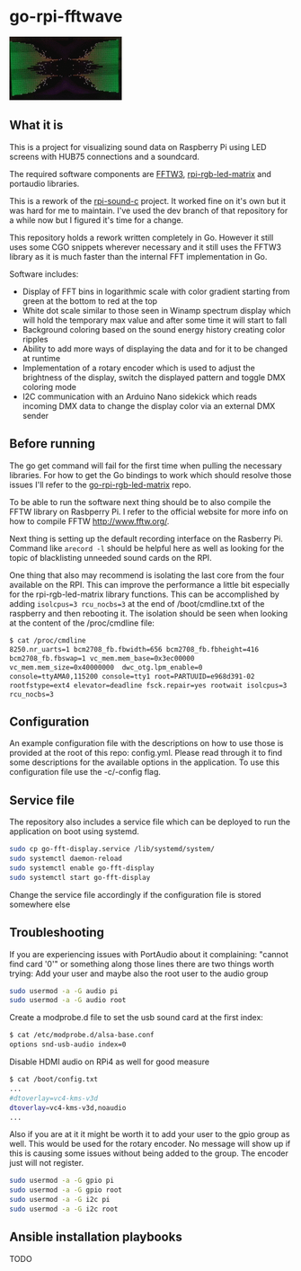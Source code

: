 # go-rpi-fftwave

![](images/screen.gif)

## What it is

This is a project for visualizing sound data on Raspberry Pi using LED screens with HUB75 connections and a soundcard.

The required software components are [FFTW3](http://www.fftw.org/), [rpi-rgb-led-matrix](https://github.com/hzeller/rpi-rgb-led-matrix) and portaudio libraries.

This is a rework of the [rpi-sound-c](https://github.com/TFK1410/rpi-sound-c) project. It worked fine on it's own but it was hard for me to maintain. I've used the dev branch of that repository for a while now but I figured it's time for a change.

This repository holds a rework written completely in Go. However it still uses some CGO snippets wherever necessary and it still uses the FFTW3 library as it is much faster than the internal FFT implementation in Go. 

Software includes:
* Display of FFT bins in logarithmic scale with color gradient starting from green at the bottom to red at the top
* White dot scale similar to those seen in Winamp spectrum display which will hold the temporary max value and after some time it will start to fall
* Background coloring based on the sound energy history creating color ripples
* Ability to add more ways of displaying the data and for it to be changed at runtime
* Implementation of a rotary encoder which is used to adjust the brightness of the display, switch the displayed pattern and toggle DMX coloring mode
* I2C communication with an Arduino Nano sidekick which reads incoming DMX data to change the display color via an external DMX sender

## Before running

The go get command will fail for the first time when pulling the necessary libraries. For how to get the Go bindings to work which should resolve those issues I'll refer to the [go-rpi-rgb-led-matrix](https://github.com/TFK1410/go-rpi-rgb-led-matrix) repo.

To be able to run the software next thing should be to also compile the FFTW library on Rasbperry Pi. I refer to the official website for more info on how to compile FFTW http://www.fftw.org/.

Next thing is setting up the default recording interface on the Rasberry Pi. Command like `arecord -l` should be helpful here as well as looking for the topic of blacklisting unneeded sound cards on the RPI.

One thing that also may recommend is isolating the last core from the four available on the RPI. This can improve the performance a little bit especially for the rpi-rgb-led-matrix library functions. This can be accomplished by adding `isolcpus=3 rcu_nocbs=3` at the end of /boot/cmdline.txt of the raspberry and then rebooting it. The isolation should be seen when looking at the content of the /proc/cmdline file:
```
$ cat /proc/cmdline
8250.nr_uarts=1 bcm2708_fb.fbwidth=656 bcm2708_fb.fbheight=416 bcm2708_fb.fbswap=1 vc_mem.mem_base=0x3ec00000 vc_mem.mem_size=0x40000000  dwc_otg.lpm_enable=0 console=ttyAMA0,115200 console=tty1 root=PARTUUID=e968d391-02 rootfstype=ext4 elevator=deadline fsck.repair=yes rootwait isolcpus=3 rcu_nocbs=3
```

## Configuration

An example configuration file with the descriptions on how to use those is provided at the root of this repo: config.yml. Please read through it to find some descriptions for the available options in the application. To use this configuration file use the -c/-config flag.

## Service file

The repository also includes a service file which can be deployed to run the application on boot using systemd.
```sh
sudo cp go-fft-display.service /lib/systemd/system/
sudo systemctl daemon-reload
sudo systemctl enable go-fft-display
sudo systemctl start go-fft-display
```

Change the service file accordingly if the configuration file is stored somewhere else

## Troubleshooting

If you are experiencing issues with PortAudio about it complaining: "cannot find card '0'" or something along those lines there are two things worth trying:
Add your user and maybe also the root user to the audio group
```sh
sudo usermod -a -G audio pi
sudo usermod -a -G audio root
```

Create a modprobe.d file to set the usb sound card at the first index:
```sh
$ cat /etc/modprobe.d/alsa-base.conf
options snd-usb-audio index=0
```

Disable HDMI audio on RPi4 as well for good measure
```sh
$ cat /boot/config.txt
...
#dtoverlay=vc4-kms-v3d
dtoverlay=vc4-kms-v3d,noaudio
...
```

Also if you are at it it might be worth it to add your user to the gpio group as well. This would be used for the rotary encoder. No message will show up if this is causing some issues without being added to the group. The encoder just will not register.
```sh
sudo usermod -a -G gpio pi
sudo usermod -a -G gpio root
sudo usermod -a -G i2c pi
sudo usermod -a -G i2c root
```

## Ansible installation playbooks

TODO
